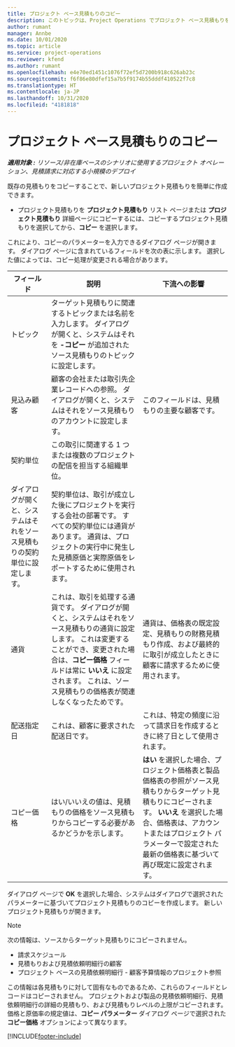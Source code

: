 ```yaml
---
title: プロジェクト ベース見積もりのコピー
description: このトピックは、Project Operations でプロジェクト ベース見積もりをコピーする方法について説明します。
author: rumant
manager: Annbe
ms.date: 10/01/2020
ms.topic: article
ms.service: project-operations
ms.reviewer: kfend
ms.author: rumant
ms.openlocfilehash: e4e70ed1451c1076f72ef5d7200b918c626ab23c
ms.sourcegitcommit: f6f86e80dfef15a7b5f9174b55dddf410522f7c8
ms.translationtype: HT
ms.contentlocale: ja-JP
ms.lasthandoff: 10/31/2020
ms.locfileid: "4181818"
---
```

# <a name="copy-project-based-quotes"></a>プロジェクト ベース見積もりのコピー

_**適用対象 :** リソース/非在庫ベースのシナリオに使用するプロジェクト オペレーション、見積請求に対応する小規模のデプロイ_

既存の見積もりをコピーすることで、新しいプロジェクト見積もりを簡単に作成できます。 

- プロジェクト見積もりを **プロジェクト見積もり** リスト ページまたは **プロジェクト見積もり** 詳細ページにコピーするには、コピーするプロジェクト見積もりを選択してから、**コピー** を選択します。

これにより、コピーのパラメーターを入力できるダイアログ ページが開きます。 ダイアログ ページに含まれているフィールドを次の表に示します。 選択した値によっては、コピー処理が変更される場合があります。

| **フィールド** | **説明** | **下流への影響** |
| --- | --- | --- |
| トピック | ターゲット見積もりに関連するトピックまたは名前を入力します。 ダイアログが開くと、システムはそれを **-コピー** が追加されたソース見積もりのトピックに設定します。 | |
| 見込み顧客 | 顧客の会社または取引先企業レコードへの参照。 ダイアログが開くと、システムはそれをソース見積もりのアカウントに設定します。 | このフィールドは、見積もりの主要な顧客です。 |
| 契約単位 | この取引に関連する 1 つまたは複数のプロジェクトの配信を担当する組織単位。
ダイアログが開くと、システムはそれをソース見積もりの契約単位に設定します。 | 契約単位は、取引が成立した後にプロジェクトを実行する会社の部署です。 すべての契約単位には通貨があります。 通貨は、プロジェクトの実行中に発生した見積原価と実際原価をレポートするために使用されます。 |
| 通貨 | これは、取引を処理する通貨です。 ダイアログが開くと、システムはそれをソース見積もりの通貨に設定します。 これは変更することができ、変更された場合は、**コピー価格** フィールドは常に **いいえ** に設定されます。 これは、ソース見積もりの価格表が関連しなくなったためです。 | 通貨は、価格表の既定設定、見積もりの財務見積もり作成、および最終的に取引が成立したときに顧客に請求するために使用されます。 |
| 配送指定日 | これは、顧客に要求された配送日です。 | これは、特定の頻度に沿って請求日を作成するときに終了日として使用されます。 |
| コピー価格 | はい/いいえの値は、見積もりの価格をソース見積もりからコピーする必要があるかどうかを示します。 | **はい** を選択した場合、プロジェクト価格表と製品価格表の参照がソース見積もりからターゲット見積もりにコピーされます。 **いいえ** を選択した場合、価格表は、アカウントまたはプロジェクト パラメーターで設定された最新の価格表に基づいて再び既定に設定されます。 |

ダイアログ ページで **OK** を選択した場合、システムはダイアログで選択されたパラメーターに基づいてプロジェクト見積もりのコピーを作成します。 新しいプロジェクト見積もりが開きます。 

> [!NOTE]
> 次の情報は、ソースからターゲット見積もりにコピーされません。
>
> - 請求スケジュール
> - 見積もりおよび見積依頼明細行の顧客
> - プロジェクト ベースの見積依頼明細行 - 顧客予算情報のプロジェクト参照
>
>この情報は各見積もりに対して固有なものであるため、これらのフィールドとレコードはコピーされません。 プロジェクトおよび製品の見積依頼明細行、見積依頼明細行の詳細の見積もり、および見積もりレベルの上限がコピーされます。 価格と原価率の規定値は、**コピー パラメーター** ダイアログ ページで選択された **コピー価格** オプションによって異なります。


[!INCLUDE[footer-include](../includes/footer-banner.md)]